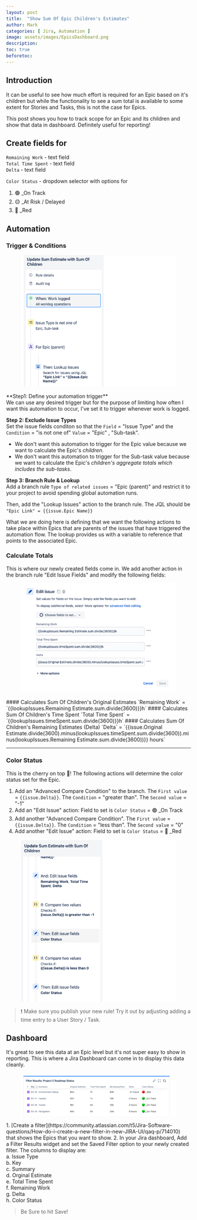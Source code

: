 ```yaml
---
layout: post
title:  "Show Sum Of Epic Children's Estimates"
author: Mark
categories: [ Jira, Automation ]
image: assets/images/EpicsDashboard.png
description: 
toc: true
beforetoc: 
---
```

## Introduction
It can be useful to see how much effort is required for an Epic based on it's children but while the functionality to see a sum total is available to some extent for Stories and Tasks, this is not the case for Epics. 

This post shows you how to track scope for an Epic and its children and show that data in dashboard. Definitely useful for reporting!

## Create fields for 
`Remaining Work` - text field <br>
`Total Time Spent` - text field <br>
`Delta` - text field

`Color Status` - dropdown selector with options for 
1. 🟢 _On Track
2. 🟡 _At Risk / Delayed
3. 🔴 _Red

## Automation
### Trigger & Conditions
<figure>
    <img src="/assets/images/automationSection1.png"
         alt="Automation Section 1">
</figure>
**Step1: Define your automation trigger** <br>
We can use any desired trigger but for the purpose of limiting how often I want this automation to occur, I've set it to trigger whenever work is logged.

**Step 2: Exclude Issue Types** <br>
Set the issue fields conditon so that the `Field` = "Issue Type" and the `Condition` = "is not one of" `Value` = "Epic" , "Sub-task".
- We don't want this automation to trigger for the Epic value because we want to calculate the Epic's *children*. 
- We don't want this automation to trigger for the Sub-task value because we want to calculate the Epic's *children's aggregate totals which includes the sub-tasks*.

**Step 3: Branch Rule & Lookup** <br>
Add a branch rule `Type of related issues` = "Epic (parent)" and restrict it to your project to avoid spending global automation runs.

Then, add the "Lookup Issues" action to the branch rule. The JQL should be  `"Epic Link" = {{issue.Epic Name}}`

What we are doing here is defining that we want the following actions to take place within Epics that are parents of the issues that have triggered the automation flow. The lookup provides us with a variable to reference that points to the associated Epic.

### Calculate Totals
This is where our newly created fields come in. We add another action in the branch rule "Edit Issue Fields" and modify the following fields:
<figure>
    <img src="/assets/images/editIssueFields.png"
         alt="Edit Issue Fields">
</figure>
#### Calculates Sum Of Children's Original Estimates
`Remaining Work` = `{{lookupIssues.Remaining Estimate.sum.divide(3600)}}h`
#### Calculates Sum Of Children's Time Spent
`Total Time Spent` = `{{lookupIssues.timeSpent.sum.divide(3600)}}h`
#### Calculates Sum Of Children's Remaining Estimates (Delta)
`Delta` = `{{issue.Original Estimate.divide(3600).minus(lookupIssues.timeSpent.sum.divide(3600)).minus(lookupIssues.Remaining Estimate.sum.divide(3600))}} hours`

---
### Color Status
This is the cherry on top 🍒! The following actions will determine the color status set for the Epic.
1. Add an "Advanced Compare Condition" to the branch. The `First value` = `{{issue.Delta}}`. The `Condition` = "greater than". The `Second value` = "-1"
2. Add an "Edit Issue" action: Field to set is `Color Status` = 🟢  _On Track
3.  Add another "Advanced Compare Condition". The `First value` = `{{issue.Delta}}`. The `Condition` = "less than". The `Second value` = "0"
4. Add another "Edit Issue" action: Field to set is `Color Status` = 🔴 _Red

<figure>
    <img src="/assets/images/automationSection2.png"
         alt="Automation Section 2">
</figure>

> ❗️ Make sure you publish your new rule! Try it out by adjusting adding a time entry to a User Story / Task.

## Dashboard
It's great to see this data at an Epic level but it's not super easy to show in reporting. This is where a Jira Dashboard can come in to display this data cleanly.
<figure>
    <img src="/assets/images/EpicsDashboard.png"
         alt="an Epics Dashboard">
</figure>
1. [Create a filter](https://community.atlassian.com/t5/Jira-Software-questions/How-do-i-create-a-new-filter-in-new-JIRA-UI/qaq-p/714010) that shows the Epics that you want to show.
2. In your Jira dashboard, Add a Filter Results widget and set the Saved Filter option to your newly created filter. The columns to display are:
		<br>a. Issue Type
		<br>b. Key
		<br>c. Summary
		<br>d. Orginal Estimate
		<br>e. Total Time Spent
		<br>f. Remaining Work
		<br>g. Delta
		<br>h. Color Status

> Be Sure to hit Save!
<!--stackedit_data:
eyJoaXN0b3J5IjpbMTg3MjU4ODA3MCwxNDU2Mzg3NjIyLC0zND
kyMzU1MTUsMTYzNjY2OTE1OCwtMjA0OTA0Nzg5OCwtMTI2MzM1
MzIyLDQ0MzA1MTY4NiwtMTY5ODM1NTMwMCwxMjI5MDI4Nzc0LC
0xNjY3MTcxNjc0LC0xODE1NjU3MTM2LC00OTM1NDk2ODAsMTU1
MTc1NzcxMiwxNDI2MzI0OTA2LC0xMDA2OTQ1NzQwLDExMzY4MD
AzMDgsLTQ1NTI1NTkzOCw4ODMyNzYxNzAsMTU0MDAzODgwMF19

-->